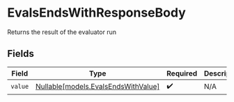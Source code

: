 # EvalsEndsWithResponseBody

Returns the result of the evaluator run


## Fields

| Field                                                                  | Type                                                                   | Required                                                               | Description                                                            |
| ---------------------------------------------------------------------- | ---------------------------------------------------------------------- | ---------------------------------------------------------------------- | ---------------------------------------------------------------------- |
| `value`                                                                | [Nullable[models.EvalsEndsWithValue]](../models/evalsendswithvalue.md) | :heavy_check_mark:                                                     | N/A                                                                    |